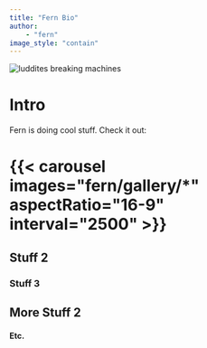 ```yaml
---
title: "Fern Bio"
author: 
    - "fern"
image_style: "contain"
---
```


![luddites breaking machines](https://www.currentaffairs.org/hubfs/Imported_Blog_Media/luddites-1024x649-1.jpg "Luddite Revolution")


# Intro
Fern is doing cool stuff. Check it out:


# {{< carousel images="fern/gallery/*" aspectRatio="16-9" interval="2500" >}}


## Stuff 2

### Stuff 3

## More Stuff 2

#### Etc.